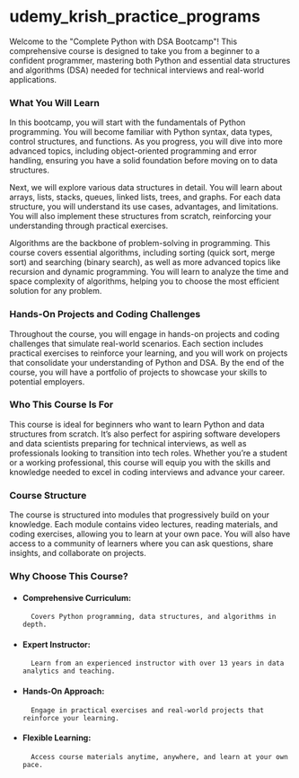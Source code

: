 # udemy_krish_practice_programs
Welcome to the "Complete Python with DSA Bootcamp"! This comprehensive course is designed to take you from a beginner to a confident programmer, mastering both Python and essential data structures and algorithms (DSA) needed for technical interviews and real-world applications.

### What You Will Learn

In this bootcamp, you will start with the fundamentals of Python programming. You will become familiar with Python syntax, data types, control structures, and functions. As you progress, you will dive into more advanced topics, including object-oriented programming and error handling, ensuring you have a solid foundation before moving on to data structures.

Next, we will explore various data structures in detail. You will learn about arrays, lists, stacks, queues, linked lists, trees, and graphs. For each data structure, you will understand its use cases, advantages, and limitations. You will also implement these structures from scratch, reinforcing your understanding through practical exercises.

Algorithms are the backbone of problem-solving in programming. This course covers essential algorithms, including sorting (quick sort, merge sort) and searching (binary search), as well as more advanced topics like recursion and dynamic programming. You will learn to analyze the time and space complexity of algorithms, helping you to choose the most efficient solution for any problem.

### Hands-On Projects and Coding Challenges

Throughout the course, you will engage in hands-on projects and coding challenges that simulate real-world scenarios. Each section includes practical exercises to reinforce your learning, and you will work on projects that consolidate your understanding of Python and DSA. By the end of the course, you will have a portfolio of projects to showcase your skills to potential employers.

### Who This Course Is For

This course is ideal for beginners who want to learn Python and data structures from scratch. It’s also perfect for aspiring software developers and data scientists preparing for technical interviews, as well as professionals looking to transition into tech roles. Whether you’re a student or a working professional, this course will equip you with the skills and knowledge needed to excel in coding interviews and advance your career.

### Course Structure

The course is structured into modules that progressively build on your knowledge. Each module contains video lectures, reading materials, and coding exercises, allowing you to learn at your own pace. You will also have access to a community of learners where you can ask questions, share insights, and collaborate on projects.

### Why Choose This Course?

- #### Comprehensive Curriculum: 
        Covers Python programming, data structures, and algorithms in depth.

- #### Expert Instructor: 
        Learn from an experienced instructor with over 13 years in data analytics and teaching.

- #### Hands-On Approach: 
        Engage in practical exercises and real-world projects that reinforce your learning.

- #### Flexible Learning: 
        Access course materials anytime, anywhere, and learn at your own pace.
